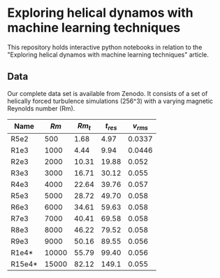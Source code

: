 # Exploring helical dynamos with machine learning techniques

This repository holds interactive python notebooks in relation to the "Exploring helical dynamos with machine learning techniques" article.



## Data 

Our complete data set is available from Zenodo. It consists of a set of helically forced turbulence simulations (256^3) with a varying magnetic Reynolds number (Rm).


 Name | $Rm$ | $Rm_t$ | $t_{res}$ | $v_{rms}$
 -----|------|--------|-----------|---------|
 R5e2 | 500  | 1.68 | 4.97 | 0.0337 
 R1e3 | 1000 |  4.44 | 9.94 | 0.0446
 R2e3 | 2000 | 10.31 | 19.88 | 0.052 
 R3e3 | 3000 | 16.71 | 30.12 | 0.055
 R4e3 | 4000 | 22.64 | 39.76 | 0.057 
 R5e3 | 5000 | 28.72 | 49.70 | 0.058 
 R6e3 | 6000 | 34.61 | 59.63 | 0.058  
 R7e3 | 7000 | 40.41 | 69.58 | 0.058 
 R8e3 | 8000 | 46.22 | 79.52 | 0.058 
 R9e3 | 9000 | 50.16 | 89.55 | 0.056 
 R1e4* | 10000 | 55.79 | 99.40 | 0.056 
 R15e4* | 15000 | 82.12 | 149.1 | 0.055 

